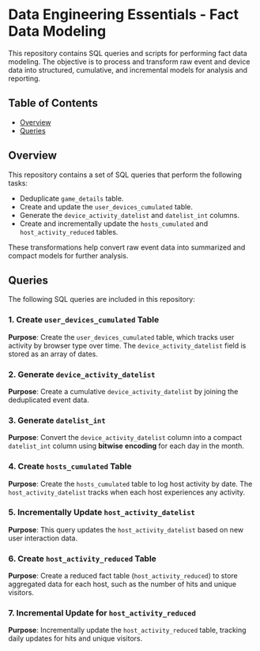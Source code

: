 # Data Engineering Essentials - Fact Data Modeling 

This repository contains SQL queries and scripts for performing fact data modeling. The objective is to process and transform raw event and device data into structured, cumulative, and incremental models for analysis and reporting.

## Table of Contents
- [Overview](#overview)
- [Queries](#queries)

## Overview

This repository contains a set of SQL queries that perform the following tasks:
- Deduplicate `game_details` table.
- Create and update the `user_devices_cumulated` table.
- Generate the `device_activity_datelist` and `datelist_int` columns.
- Create and incrementally update the `hosts_cumulated` and `host_activity_reduced` tables.

These transformations help convert raw event data into summarized and compact models for further analysis.

## Queries

The following SQL queries are included in this repository:

### 1. Create `user_devices_cumulated` Table
**Purpose**: Create the `user_devices_cumulated` table, which tracks user activity by browser type over time. The `device_activity_datelist` field is stored as an array of dates.  

### 2. Generate `device_activity_datelist`
**Purpose**: Create a cumulative `device_activity_datelist` by joining the deduplicated event data.  

### 3. Generate `datelist_int`
**Purpose**: Convert the `device_activity_datelist` column into a compact `datelist_int` column using **bitwise** **encoding** for each day in the month.  

### 4. Create `hosts_cumulated` Table
**Purpose**: Create the `hosts_cumulated` table to log host activity by date. The `host_activity_datelist` tracks when each host experiences any activity.  

### 5. Incrementally Update `host_activity_datelist`
**Purpose**: This query updates the `host_activity_datelist` based on new user interaction data.  

### 6. Create `host_activity_reduced` Table
**Purpose**: Create a reduced fact table (`host_activity_reduced`) to store aggregated data for each host, such as the number of hits and unique visitors.  

### 7. Incremental Update for `host_activity_reduced`
**Purpose**: Incrementally update the `host_activity_reduced` table, tracking daily updates for hits and unique visitors.  



